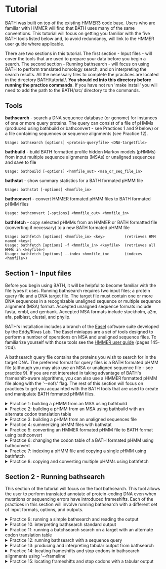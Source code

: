# Tutorial

BATH was built on top of the existing HMMER3 code base. Users who are familiar with HMMER will find that BATH uses many of the same conventions. This tutorial will focus on getting you familiar with the five BATH tools listed below and, to avoid redundancy, will link to the HMMER user guide where applicable. 

There are two sections in this tutorial. The first section - Input files - will cover the tools that are used to prepare your data before you begin a search. The second section - Running bathsearch - will focus on using BATH to perform translated homology search, and on interpreting the search results. All the necessary files to complete the practices are located in the directory BATH/tutorial/. **You should cd into this directory before running the practice commands**. If you have not run 'make install' you will need to add the path to the BATH/src/ directory to the commands.

**Tools**
---

**bathsearch**      - search a DNA sequence database (or genome) for instances of one or more query proteins. The query can consist of a file of pHMMs (produced using bathbuild or bathconvert - see Practices 1 and 9 below) or a file containing sequences or sequence alignments (see Practice 12).
```
Usage: bathsearch [options] <protein-queryfile> <DNA-targetfile>
```

**bathbuild**   - build BATH formatted profile hidden Markov models (pHMMs) from input multiple sequence alignments (MSAs) or unaligned sequences and save to file
```
Usage: bathbuild [-options] <hmmfile_out> <msa_or_seq_file_in>
```
**bathstat**   - show summary statistics for a BATH formated pHMM file
```
Usage: bathstat [-options] <hmmfile_in>
```
**bathconvert** - convert HMMER formated pHMM files to BATH formated pHMM files
```
Usage: bathconvert [-options] <hmmfile_out> <hmmfile_in>
```
**bathfetch**   - copy selected pHMMs from an HMMER or BATH formatted file (converting if necessary) to a new BATH formated pHMM file
```
Usage: bathfetch [options] <hmmfile_in> <key>         (retrieves HMM named <key>)
Usage: bathfetch [options] -f <hmmfile_in> <keyfile>  (retrieves all HMMs in <keyfile>)
Usage: bathfetch [options] --index <hmmfile_in>       (indexes <hmmfile>)
```


## Section 1 - Input files 

Before you begin using BATH, it will be helpful to become familiar with the file types it uses. Running bathsearch requires two input files; a protein query file and a DNA target file. The target file must contain one or more DNA sequences in a recognizable unaligned sequence or multiple sequence alignment (MSA) format. Accepted unaligned sequence formats include fasta, embl, and genbank. Accepted MSA formats include stockholm, a2m, afa, psiblast, clustal, and phylip. 

BATH's installation includes a branch of the [Easel](https://github.com/EddyRivasLab/easel) software suite developed by the Eddy/Rivas Lab.  The Easel miniapps are a set of tools designed to perform a number of operations on MSA and unaligned sequence files.  To familiarize yourself with those tools see the [HMMER user guide](http://eddylab.org/software/hmmer/Userguide.pdf) (pages 145-204). 

A bathsearch query file contains the proteins you wish to search for in the target DNA. The preferred format for query files is a BATH formated pHMM file (although you may also use an MSA or unaligned sequence file - see practice 9). If you are not interested in taking advantage of BATH's frameshift-aware algorithms, you can also use a HMMER formatted pHMM file along with the '--nofs' flag. The rest of this section will focus on practices to get you acquainted with the BATH tools that are used to create and manipulate BATH formated pHMM files.

<details><summary>Practice 1: building a pHMM from an MSA using bathbuild</summary>
<p>

The sensitivity of BATH is powered, in large part, by the use of pHMMs. The pHMM files used by BATH and nearly identical to the ones used by HMMER, but contain additional information needed to perform accurate frameshift-aware translations and provide reliable e-values for the alignments. This additional information includes the frameshift rate and codon translation table to be used by bathsearch as well as tau and lambda values that define the curve for the pHMMs score distribution from the frameshift-aware Forward algorithm. If you would like more information on pHMM files see the [HMMER user guide](http://eddylab.org/software/hmmer/Userguide.pdf) (page 208). 
   
BATH formated pHMMs can be created from MSA files or unaligned sequence files using the tool bathbuild. The file MET.msa contains two stockholm formatted protein MSAs (note that stockholm is the only MSA format that allows multiple MSAs in a single file). You can build pHMMs from those MSAs and save them to the file MET.bhmm by running the following command: (note the file suffix '.bhmm' - this can help distinguish BATH formated pHMM files from HMMER formatted ones, which often have the suffix '.hmm')
   
```bash
   % bathbuild MET.bhmm MET.msa
```

The summary output that is printed to your stdout should resemble the text below (the exact CPU and elapsed time will vary):

```bash
# input      file:                  MET.msa
# output HMM file:                  MET.bhmm
# - - - - - - - - - - - - - - - - - - - - - - - - - - - - - - - - - - - -

# idx    name                  nseq  alen  mlen codon_tbl eff_nseq re/pos description
# ------ -------------------- ----- ----- ----- --------- -------- ------ -----------
  1      metC                    11   483   409         1     0.60  0.591 Cystathionine beta-lyase
  2      metG                    24   494   458         1     0.62  0.589 Methionine--tRNA ligase

# CPU time: 4.38u 0.00s 00:00:04.38 Elapsed: 00:00:02.33
```
   
The following is a brief description of each of the above fields. 
   
```
idx            Number, in order of the MSA file.

name           Name of the pHMM.

nseq           Number of sequences in the alignment this pHMM was built from.

alen           Length of alignment - number of columns in the MSA.

mlen           Length of the pHMM - number of match states.

codon_tbl      The NCBI codon translation table ID assumed for the target DNA

eff_nseq       Effective sequence number. This is the “effective” number of independent sequences that bathbuild’s default “entropy weighting” step decided on, given the phylogenetic similarity of the nseq sequences in the input alignment. The higher the number the more diversity there is among the sequences in the MSA. 

re/pos         Mean positional relative entropy, in bits. This can be ignored by most users. 
   
description    Description of the protein family - may be blank.
```
</p>
</details>

<details><summary>Practice 2: building a pHMM from an MSA using bathbuild with an alternate codon translation table</summary>
<p>

One of the fields that distinguishes a BATH formatted pHMM file from an HMMER formated pHMM file is an [NCBI codon translation table ID](https://www.ncbi.nlm.nih.gov/Taxonomy/Utils/wprintgc.cgi). The correct codon table depends on the origins of the target DNA you intend to search the pHMMs against. When you run bathsearch, selecting the correct codon table will produce the highest quality alignments. Ensuring that the pHMMs were built with that same codon table will produce the most accurate e-values for those alignments. 
   
By default, bathbuild will use the standard code employed by eukaryotic nuclear DNA. To use an alternate codon translation table include the option --ct followed by a table ID from the list below:

```bash
id  description
--- -----------------------------------
  1 Standard
  2 Vertebrate mitochondrial
  3 Yeast mitochondrial
  4 Mold, protozoan, coelenterate mitochondrial; Mycoplasma/Spiroplasma
  5 Invertebrate mitochondrial
  6 Ciliate, dasycladacean, Hexamita nuclear
  9 Echinoderm and flatworm mitochondrial
 10 Euplotid nuclear
 11 Bacterial, archaeal; and plant plastid
 12 Alternative yeast
 13 Ascidian mitochondrial
 14 Alternative flatworm mitochondrial
 16 Chlorophycean mitochondrial
 21 Trematode mitochondrial
 22 Scenedesmus obliquus mitochondrial
 23 Thraustochytrium mitochondrial
 24 Pterobranchia mitochondrial
 25 Candidate Division SR1 and Gracilibacteria
```

In practice 8 you will search the pHMMs in MET.msa against a target sequence from the genome of an endosymbiotic bacteria that uses codon table 4. Running the following command will build the pHMMs using the correct codon table for that target:
   
```bash
   % bathbuild --ct 4 MET-ct4.bhmm MET.msa
```
   
The summary output that is printed to your stdout should resemble the text below (the exact CPU and elapsed time will vary):

```bash
# input file:                       MET.msa
# output HMM file:                  MET.bhmm
# - - - - - - - - - - - - - - - - - - - - - - - - - - - - - - - - - - - -

# idx    name                  nseq  alen  mlen codon_tbl eff_nseq re/pos description
# ------ -------------------- ----- ----- ----- --------- -------- ------ -----------
  1      metC                    11   483   409         1     0.60  0.591 Cystathionine beta-lyase
  2      metG                    24   494   458         1     0.62  0.589 Methionine--tRNA ligase

# CPU time: 4.38u 0.00s 00:00:04.38 Elapsed: 00:00:02.33
```

</p>
</details>

<details><summary>Practice 3: building a pHMM from an unaligned sequences file</summary>
<p>

If your queries are single unaligned sequences rather than MSAs you can still build HMMs using bathbuild and the flag '--unali'. The file three_seqs.fa contains three district unaligned protein sequences. To build three HMMs (one for each sequence) use the following command. 
   
```bash
   % bathbuild --unali three_seqs.bhmm three_seqs.fa
```

The summary output that is printed to your stdout should resemble the text below (the exact CPU and elapsed time will vary):

```bash
# input file:                       three_seqs.fa
# output HMM file:                  three_seqs.bhmm
# - - - - - - - - - - - - - - - - - - - - - - - - - - - - - - - - - - - -

# idx    name                  nseq   len  mlen codon_tbl eff_nseq re/pos description
# ------ -------------------- ----- ----- ----- --------- -------- ------ -----------
  1      AT1G01010.1              1   429   429         1     1.00  0.591
  2      AT1G01020.1              1   245   245         1     1.00  0.552
  3      AT1G01030.1              1   358   358         1     1.00  0.600

# CPU time: 2.62u 0.00s 00:00:02.62 Elapsed: 00:00:02.14
```

</p>
</details>

<details><summary>Practice 4: summerizing pHMM files with bathstat</summary>
<p>

Since a pHMM file may contain any number of individual models, it is useful to be able to quickly summarize the contents. The tool bathstat is designed to provide such a summary for BATH formated pHMM files.  The following command will summarize the pHMM file built in practice 1:
   
```bash
   % bathstat MET.bhmm
```
   
This command should produce the following output to stdout:

```bash
#
# idx    name                 accession        nseq eff_nseq   mlen codon_tbl re/pos
# ------ -------------------- ------------ -------- -------- ------ --------- ------
  1      metC                 -                  11     0.60    409         1   0.53
  2      metG                 -                  24     0.62    458         1   0.53
```

The fields are mainly the same as those produced by bathbuild, and detailed in practice 1, except for the accession field which may contain an alphanumeric identifier for the protein family or be left blank if no accession is listed for the pHMM. 

</p>
</details>

<details><summary>Practice 5: converting an HMMER formated pHMM file to BATH format using bathconvert</summary>
<p>

If you have an existing HMMER formatted pHMM file and want to use it to run bathsearch with frameshift detetcion you will first need to convert it to the BATH format using bathconvert. The file tRNA-proteins.hmm contains 12 pHMMs in HMMER3 format. The following command will create the BATH formatted file tRNA-proteins.bhmm containing the same three pHMMs:

```bash
   % bathconvert  tRNA-proteins.bhmm  tRNA-proteins.hmm
```
Your summary output should match that shown below.
   
```
# input HMM file:                   tRNA-proteins.hmm
# output HMM file:                  tRNA-proteins.bhmm
# - - - - - - - - - - - - - - - - - - - - - - - - - - - - - - - - - - - -

# idx    name                  nseq  mlen codon_tbl eff_nseq re/pos description
# ------ -------------------- ----- ----- --------- -------- ------ -----------
  1      ATE_N                   30    78         1     1.11  0.726 Arginine-tRNA-protein transferase, N terminus
  2      GlutR_N                 12   152         1     0.87  0.590 Glutamyl-tRNAGlu reductase, N-terminal domain
  3      PTH2                    10   116         1     0.74  0.589 Peptidyl-tRNA hydrolase PTH2
  4      RtcB                    30   459         1     0.83  0.590 tRNA-splicing ligase RtcB
  5      TGT                     15   238         1     0.80  0.589 Queuine tRNA-ribosyltransferase
  6      Thg1                    30   131         1     0.69  0.589 tRNAHis guanylyltransferase
  7      Trm56                   11   121         1     0.64  0.590 tRNA ribose 2'-O-methyltransferase, aTrm56
  8      tRNA-synt_1_2           30   185         1     0.91  0.590 Leucyl-tRNA synthetase, Domain 2
  9      tRNA-synt_1c_C          14   192         1     0.81  0.591 tRNA synthetases class I (E and Q), anti-codon binding domain
  10     tRNA-synt_2d            19   247         1     0.73  0.592 tRNA synthetases class II core domain (F)
  11     tRNA-Thr_ED             12   136         1     0.63  0.590 Archaea-specific editing domain of threonyl-tRNA synthetase
  12     TruB_C                  11    56         1     1.64  0.994 tRNA Pseudouridine synthase II, C terminal
```

</p>
</details>

<details><summary>Practice 6: changing the codon table of a BATH formated pHMM using bathconvert</summary>
<p>
 
You can also use bathconvert to change the codon table of an existing BATH pHMM file using the --ct flag. This is faster than rebuilding from the original MSA.  The following command will create the file tRNA-proteins-ct11.bhmm containing the same 12 pHMMs as tRNA-proteins.bhmm but modified to use NCBI codon translation table 11:
   
```bash
   % bathconvert --ct 11 tRNA-proteins-ct11.bhmm tRNA-proteins.bhmm
```

This should produce the following output:
 
```
# input HMM file:                   tRNA-proteins.bhmm
# output HMM file:                  tRNA-proteins=ct11.bhmm
# - - - - - - - - - - - - - - - - - - - - - - - - - - - - - - - - - - - -

# idx    name                  nseq  mlen codon_tbl eff_nseq re/pos description
# ------ -------------------- ----- ----- --------- -------- ------ -----------
  1      ATE_N                   30    78        11     1.11  0.726 Arginine-tRNA-protein transferase, N terminus
  2      GlutR_N                 12   152        11     0.87  0.590 Glutamyl-tRNAGlu reductase, N-terminal domain
  3      PTH2                    10   116        11     0.74  0.589 Peptidyl-tRNA hydrolase PTH2
  4      RtcB                    30   459        11     0.83  0.590 tRNA-splicing ligase RtcB
  5      TGT                     15   238        11     0.80  0.589 Queuine tRNA-ribosyltransferase
  6      Thg1                    30   131        11     0.69  0.589 tRNAHis guanylyltransferase
  7      Trm56                   11   121        11     0.64  0.590 tRNA ribose 2'-O-methyltransferase, aTrm56
  8      tRNA-synt_1_2           30   185        11     0.91  0.590 Leucyl-tRNA synthetase, Domain 2
  9      tRNA-synt_1c_C          14   192        11     0.81  0.591 tRNA synthetases class I (E and Q), anti-codon binding domain
  10     tRNA-synt_2d            19   247        11     0.73  0.592 tRNA synthetases class II core domain (F)
  11     tRNA-Thr_ED             12   136        11     0.63  0.590 Archaea-specific editing domain of threonyl-tRNA synthetase
  12     TruB_C                  11    56        11     1.64  0.994 tRNA Pseudouridine synthase II, C terminal
# CPU time: 8.65u 0.00s 00:00:08.65 Elapsed: 00:00:08.67
```
 
</p>
</details>

<details><summary>Practice 7: indexing a pHMM file and copying a single pHMM using bathfetch </summary>
<p>

If you only need to search with a single pHMM but it is located in a file with multiple pHMMs, you can save time by copying the desired pHMM to a new file using bathfetch. If the original file contains a large number of pHMMs, you may want to create an index file to speed up the fetch process.  The following command will create the index file tRNA-proteins.fhmm.ssi for the BATH pHMM file created in Practice 4. 
```bash
   % bathfetch --index tRNA-proteins.bhmm 
```
The summary output should read as follows:
   
```
Working...    done.
Indexed 12 HMMs (12 names and 12 accessions).
SSI index written to file tRNA-proteins.bhmm.ssi
```
Whether or not you choose to create an index you will need the name of the pHMM you wish to copy to use as a key. The command below will copy the pHMM PTH2 from the tRNA-proteins.bhmm.  The -o flag will direct the copied pHMM to the specified output file (PTH2.hmm in this case). Otherwise, it will be printed to standard out. 
```bash
   %  bathfetch -o PTH2.fhmm tRNA-proteins.bhmm PTH2
```
The summary output should simply read as:
```
Retrieved HMM PTH2.
```
</p>
</details>

<details><summary>Practice 8: copying and converting multiple pHMMs using bathfetch </summary>
<p>

You can also use bathfetch to copy multiple pHMMs. To do so you will need to create a key file that contains the names of all the pHMMs you wish to copy, with one name per line, and use the -f flag. If the original pHMM file is in HMMER format bathfetch will automatically convert it to BATH format. The following command will copy all 3 of the pHMMs listed in the key file tRNA-synthetases-key.txt from an HMMER formated pHMM file, convert them to BATH format, and print them to the output file tRNA-synthetases.bhmm.
   
```bash
   % bathfetch -f -o tRNA-synthetases.bhmm tRNA-proteins.hmm tRNA-synthetases-key.txt
```
   
The summary output should simply read as:
   
```
Retrieved 3 HMMs.
```
   
As with bathconvert, you can also use the --ct flag with bathfetch to change the codon table.
   
</p>
</details>

## Section 2 - Running bathsearch

This section of the tutorial will focus on the tool bathsearch. This tool allows the user to perform translated annotate of protein-coding DNA even when mutations or sequencing errors have introduced frameshifts. Each of the practices in this section will involve running bathsearch with a different set of input formats, options, and outputs. 

<details><summary>Practice 9: running a simple bathsearch and reading the output</summary>
<p>

Bathsearch requires two inputs - the query and the target.  In this practice, you will use the single pHMM in the file PTH2.bhmm as the query.  For the target, you will use a single DNA sequence in the file target-PTH2.fa. The -o flag is used to direct the standard output to the file PTH2.out. 
   
```bash
   % bathsearch -o PTH2.out PTH2.fhmm target-PTH2.fa
```
 
See Practice 9 for a breakdown of the bathsearch standard output in PTH2.out
  
    
</p>
</details>

<details><summary>Practice 10: interpreting bathsearch standard output</summary>
<p>

The file PTH2.out contains the standard bathsearch output for a search between the query file PTH2.fhmm and the target file target-PTH2.fa. If you open this file you will see that it is organized into the following sections:
     
   1) File Header - lines begin with '#' and contain basic information about the search parameters
```
# query HMM file:                  PTH2.bhmm
# target sequence database:        target-PTH2.fa
# frameshift probability:          0.010000
# codon translation table          1
# output directed to file:         PTH2.out
# - - - - - - - - - - - - - - - - - - - - - - - - - - - - - - - - - - - -   
```
    
   2) Query Header - includes a summary of each query and a hits list sorted by E-value.  For each hit, the query header lists the E-value, bit score, and bias score adjustment (for more information on bias scores see pages 60-61 of the [HMMER user guide](http://eddylab.org/software/hmmer/Userguide.pdf).  This is followed by the name of the target sequence where the hit was located, the target sequence position for the start and end of the alignment, the number of frameshifts and stop codons in that alignment, and finally a target description (which may be blank).

```
   Query:       PTH2  [M=116]
   Accession:   PF01981.11
   Description: Peptidyl-tRNA hydrolase PTH2
   Scores for complete hits:
    E-value  score  bias  Sequence     start    end  shifts  stops  Description
    ------- ------ -----  --------     -----  -----  ------  -----  -----------
    3.4e-34  110.1   0.3  PTH2-target    672    325       0      0
    4.2e-33  110.3   0.0  PTH2-target   1273   1731       0      0
    2.7e-27   91.6   0.2  PTH2-target   2659   2343       2      1
```
   
   3) Annotation Lines- for each hit listed in the query header, bathsearch will produce an annotation line containing useful information about the hit. After the line 'Annotation for each hit (and alignments):' these annotation lines (as well as the alignments) will appear, sorted first by target sequence and then by e-value.
   
       As in the query header, the annotations line lists the score, bias, and E-value for each hit. It also lists three types of coordinates for the hit - the alignment start and end coordinates for both the query (hmm-from & hmm-to) and the target (ali-from & ali-to), as well as the envelope coordinates (env-from & env-to). The envelope is the region of the target that bathsearch has identified as containing the homology (the alignment coordinates are always contained within the envelope). It is the envelope coordinates that bound the target subsequence used to calculate the score, bias, and E-value. An explanation of the characters seen after the coordinates ('.','[', & ']') can be found on page 38 of the [HMMER user guide](http://eddylab.org/software/hmmer/Userguide.pdf). The annotation line also lists the number of frameshifts and stop codons in the alignment (shift & stops), the full length of the target sequence (sq-len), and the alignment's accuracy score (acc) which is the average expected per residue accuracy of the alignment. 
       
       Below is the annotation line for the first hit in the file PTH2.out
  
```
Annotation for each hit (and alignments):
>> PTH2-target
    score  bias    Evalue   hmm-from    hmm-to     ali-from    ali-to     env-from    env-to    shifts  stops    sq-len    acc
   ------ ----- ---------   --------   -------    --------- ---------    --------- ---------    ------  ----- ---------   ----
 !  110.1   0.3   3.4e-34          2       116 .]       672       325 ..       675       325 ..      0      0      3000   0.92
```
   
   4) Alignment - Below each annotation line bathsearch prints the alignment for that query-target hit. A typical bathsearch alignment will contain at least the following five rows (in order from top to bottom): (1) the query row, (2) the match row, (3) the translation row, (4) the target row, and (5) the posterior probability row. If the pHMM was built from an MSA containing consensus structure or reference annotations those will be visible on separate CS and RF rows above the query row.  There are also three types of columns: (1) a match in which a query amino is aligned to a target codon or quasi-codon, (2) a deletion in which the query amino acid is aligned to target gap characters, or (3) an insertion in which the target codon is aligned to a query gap character. 
   
       The query row begins with the name of the query pHMM followed by the coordinates of the first amino acid on that line of the alignment and ends with the coordinates of the last amino acid on that line of the alignment. For each column, the query row shows either the query consensus letter, for matches and deletions, or a gap character ('.') for insertions. 
   
       The target row begins with the name of the target sequence followed by the coordinates of the first nucleotide on that line of the alignment and ends with the coordinates of the last nucleotide on that line of the alignment. For each column, the target row shows the target codon or pseudo-codon that has been aligned to the query. In the case of a deletion, the target line will print three gap characters ('---') in place of the codon. 
   
       The translation row shows the amino acid translations of the codons and pseudo-codons on the target row.  The match row shows which columns in the alignment are positive scoring. Exact matches are shown as the matched amino acid residue (in lowercase) and positive scoring mismatches are shown as a '+'. Finally, the posterior probability (PP) row gives the expected accuracy for each position of the alignment.
   
       Below is the first line of the first alignment in the file PTH2.out.  It contains a CS row in addition to the five basic rows detailed above.  All the columns in this line of the alignment are matches and, as there are no frameshifts, no quasi-codons are present. 

```
  Alignment:
  score: 110.1 bits
                    E    E    E    E    E    E    E    E    S    C    C    S    S    -    H    H    H    H    H    H    H    H    H    H    H  CS
         PTH2   2   l    k    q    v    i    v    v    r    t    d    l    k    m    g    k    G    k    l    a    a    q    v    a    h    a   26
                    +    k         v    +    v    v    r    t    d    l         m    +    k    G    k    +    a    a    q    +    +    h    a
                    V    K    L    V    L    V    V    R    T    D    L    G    M    T    K    G    K    I    A    A    Q    C    S    H    A
  PTH2-target 672  GTG  AAG  CTT  GTG  CTG  GTT  GTG  AGG  ACA  GAT  CTG  GGC  ATG  ACC  AAA  GGC  AAA  ATC  GCC  GCC  CAG  TGC  TCG  CAT  GCA  598
                    8    9    9    *    *    *    *    *    *    *    *    *    *    *    *    *    *    *    *    *    *    *    *    *    *   PP
```
      
   5) Query Footer - each query's output will conclude with a footer that provides information about the hit filtering process inside bathsearch.  The average user can ignore this data.  For those who are interested, more information on these data can be found on page 54 of the [HMMER user guide](http://eddylab.org/software/hmmer/Userguide.pdf).  There will also be a couple of lines listing run times and a line with just '//', indicating the end of the output for the query.
   
       Bellow is the query footer from PTH2.out.

```
Internal pipeline statistics summary:
-------------------------------------
Query model(s):                            1  (116 nodes)
Target sequence(s):                        1  (6000 residues searched)
Residues passing SSV filter:            1503  (0.251); expected (0.02)
Residues passing bias filter:           1503  (0.251); expected (0.02)
Residues passing Vit filter:            1401  (0.234); expected (0.001)
Residues passing Fwd filter:            1961  (0.327); expected (1e-05)
Total number of hits:                      3  (0.187)
# CPU time: 0.04u 0.01s 00:00:00.05 Elapsed: 00:00:00.05
# Mc/sec: 12.20
//
```
   
   6) File Footer - If bathsearch did not encounter any errors the last line of the file will simply read '[ok]'
   
</p>
</details>

<details><summary>Practice 11: running a batchsearch search on a target with an alternate codon translation table</summary>
<p>

As discussed in Practice 2, some DNA sequences use alternate codon translation tables and the best results are achieved by specifying the correct codon table both when building the pHMMs and when performing the search. To prevent searches with mismatched codon tables, bathsearch responds to such searches with an error message. Running the following command will attempt a mismatches search by searching the pHMMs in MET.hmm, built with the standard codon table, against the target DNA in the file target-MET.fa while specifying the use of the alternate codon table 4. 
   
```bash
   % bathsearch --ct 4 -o MET.out MET.bhmm target-MET.fa
```
   
This will result in the following error message:

```bash
   Error: Requested codon translation tabel ID 4 does not match the codon translation tabel ID of the HMM file MET.bhmm. Please either run bathsearch with option '--ct 1' or run bathconvert with option '--ct 4'.
```

In this case, we already have a pHMM file built with the correct codon table and can skip running bathconvert. The following command will use that pHMM file to run the same search without a codon table mismatch. 

```bash
   % bathsearch --ct 4 -o MET-ct4.out MET-ct4.bhmm  target-MET.fa
```
The file MET-ct4.out should contain a single hit between each of the pHMMS in MET-ct4.bhmm and the DNA sequence in target-MET.fa.
   
</p>
</details>

<details><summary>Practice 12: running bathsearch with a sequence query</summary>
<p>

If you do not wish to build the query pHMMs ahead of time you can use a sequence file (MSA of unaligned) as the query and bathsearch will build the pHMMs on the fly. However, depending on the number and length of the proteins, building pHMMs can be time-consuming. If you choose to use a sequence query file it is recommended that you use the '--hmmout' flag to save the pHMMs for use in any subsequent searches. The following command uses the single unaligned sequence in the file gidA.fa as the query, building a pHMM for that sequence and printing it the to file gidA.bhmm. The use of the '--ct' flag will determine the codon table used both to build the pHMM and to conduct the search. The standard output is directed to the file gidA.out using the '-o' flag. 
   
```bash
   % frahmmer --ct 4 --hmmout gidA.fhmm -o gidA.out gidA.fa target-gidA.fa
```
   
The file gidA.bhmm will now contain a single pHMM built with codon table 4 and gidA.out will contain output for a single git between that pHMM and the DNA sequence in target-gidA.fa.
</p>
</details>

<details><summary>Practice 13: producing and interpreting tabular output from bathsearch</summary>
<p>
   
In addition to the standard output, bathsearch can also produce a tabular summary file with a more easily parsable list of the hits found in a search. By using the '--tblout' flag you can direct bathsearch to create this tabular output and save it to the file of your choosing. The following command will run the same search as in Practice 8, but with the addition of the '--tblout' flag directing the tabular output to the file PTH2.tbl.
   
```bash
   % bathsearch -o PTH2.out --tblout PTH2.tbl PTH2.bhmm target-PTH2.fa
``` 

If you open the file PTH2.tbl you will see the following text (file directories and dates may vary):

```
# target name         accession  query name           accession   hmm len  hmm from    hmm to   seq len  ali from    ali to  env from    env to   E-value  score  bias  shifts  stops  pipe description of target
#------------------- ---------- -------------------- ---------- --------- --------- --------- --------- --------- --------- --------- --------- --------- ------ ----- ------- ------ ----- ---------------------
seq1                 -          PTH2                 PF01981.11       116         2       116      3000       672       325       675       325   3.4e-34  110.1   0.3       0      0   std -
seq1                 -          PTH2                 PF01981.11       116         2       116      3000      1273      1731      1263      1734   4.2e-33  110.3   0.0       0      0    fs -
seq1                 -          PTH2                 PF01981.11       116         5       113      3000      2659      2343      2677      2327   2.7e-27   91.6   0.2       2      1    fs -
#
# Program:         bathsearch
# Query file:      PTH2.bhmm
# Target file:     target-PTH2.fa
# Option settings: bathsearch -o PTH2.out --tblout PTH2.tbl PTH2.bhmm target-PTH2.fa
# Current dir:     BATH/tutorial
# Date:            Wed Mar  1 18:27:58 2023
# [ok]
``` 

A brief description of each column header (from left to right) is provided below.

```
target name             Name of the target sequence where the hit is located.

accession               Alphanumeric ID for the target sequence (if provided in the target file).

query name              Name of the query pHMM. 

accession               Alphanumeric ID for the query (if provided in the query file).

hmm len                 Length (number of match states) of the query pHMM.
   
hmm from                The start position of the alignment on the query pHMM. 
   
hmm to                  The end position of the alignment on the query pHMM. 
   
seq len                 The length of the target sequence (in nucleotides).
   
ali from                The start position of the alignment on the target sequence. If the hit is located on the reverse complement strand, ali from will be greater than ali to.
   
ali to                  The end position of the alignment on the target sequence.
   
env from                The start position of the hit envelope on the target sequence.  See practice 9 for an explanation of hit envelopes. 
   
env to                  The end position of the hit envelope on the target sequence. 

E-value                 The hit e-value. 
   
score                   The hit bit score.
   
bias                    The hit bias adjustment score. See pages 60-61 of the [HMMER user guide](http://eddylab.org/software/hmmer/Userguide.pdf) for an explanation of bias adjustment. 
   
shifts                  The number of frameshifts reported in the alignment.
   
stops                   The number of stop codons reported in the alignment.
   
pipe                    The translation pipeline used to produce the hit, either standard 'std' or frameshift aware 'fs'. To reduce runtimes and the potential for false frameshifts bathsearch uses standard (non frameshift aware) translation for hits it determines are unlikely to contain frameshifts.  Most users can ignore this column. 
   
description of target   Description of the target sequence (if provided in the target file).
```

</p>
</details>

<details><summary>Practice 14: locating frameshifts and stop codons in bathsearch alignments using '--frameline' </summary>
<p>
   
While both the standard and tabular outputs give the user the count of frameshifts and stop codons in an alignment, the user may also want to locate the quasi and stop codons.  Quasi-codons with deletions can be identified by looking for codons with one or two '-' characters in place of a nucleotide. Quasi-codons with insertions can be identified by looking for codons with more than 4 or 5 nucleotides (the nucleotides bathsearch determines to be the insertions will be shown in lowercase).  Stop codons can be identified by looking for codons with all three nucleotides in lowercase and an 'X' on the translation row. Below are examples of quasi and stop codons taken from the alignment in gidA.out from Practice 10:
 
```
 | one nucleotide deletion | two nucleotide deletions | one nucleotide insertion | two nucleotide insertions | stop codon |
 |            w            |            g             |            k             |            v              |      a     |
 |            w            |            g             |            +             |            v              |            |
 |            W            |            G             |            Q             |            V              |      X     |
 |           -GA           |           --A            |          CtAA            |          GTtaT            |     taa    |
 |            6            |            3             |            8             |            7              |      8     |
```

To make it easier to locate frameshifts and stop codons the '--frameline' flag can be used to add a row to the alignment that numbers the frame of each codon and quasi-codon. This line can be used to locate quasi-codons by looking for a change from one frame to another.  Stop codons can be identified on the frameline by a '0'. Note that, for hits on the reverse complement strand of a sequence, the frames will be negative (i.e. -1, -2, & -3). 
   
 Running the follwing comand will use the file gidA.bhmm, created in Practice 10, to search a single pHMM against the DNA sequence in the file target-gidA.fa using codon table 4. The '-o' flag will direct the standard output to the file gidA-frameline.out and the '--frameline' flag will add the frameline row to the alignment.
   
```bash
   % frahmmer --ct 4 --frameline -o gidA-frameline.out gidA.fhmm target-gidA.fa
```
   
The following is an excerpt of four lines from the alignment in gidA-frameline.out. This excerpt shows two frameshifts (one by deletion and one by insertion) as well as one stop codon (the frame is shown directly beneath each codon or quasi-codon). On the first line, the frame changes - from 3 to 1 -  due to the deletion of two nucleotides. There is a stop codon on the third line, with a 0 in the frameline.  On the fourth line, the frame changes again - from 1 to 2 - due to a single nucleotide insertion. 
 
```
  gidA   218   a    v    y    t    l    i    k    a    s    a    .    n    q    a    p    m    c    l    g    .    .    r    l    l    a    k   240
                         y         l    +                                            p    m                             r         l
               N    T    Y    K    L    L    N    T    Y    T    v    V    L    T    P    M    K    K    Q    h    h    R    T    L    D    P
  seq1 27132  AAC  ACC  TAC  AAA  CTA  TTA  AAT  ACC  TAC  ACC  GTT  GTT  CTA  ACT  CCC  A--  AAG  AAA  CAA  CAC  CAC  CGA  ACG  TTG  GAC  CCA  27207
               3    3    3    3    3    3    3    3    3    3    3    3    3    3    3    1    1    1    1    1    1    1    1    1    1    1   FRAME
               *    *    *    9    9    9    7    6    5    4    1    3    4    5    5    2    2    2    3    0    0    5    4    4    2    1   PP

  gidA   241   g    p    r    y    c    l    s    i    e    g    k    t    l    k    f    g    r    k    p    q    k    l    i    m    e    p   266
                                                                                                                   +         i    +    e    p
               T    S    T    L    F    N    Q    T    -    K    M    K    H    P    -    T    I    N    I    Y    R    P    I    I    E    P
  seq1 27208  ACA  TCC  ACC  CTT  TTC  AAC  CAA  ACT  ---  AAA  ATG  AAA  CAT  CCA  ---  ACC  ATA  AAC  ATC  TAC  AGA  CCC  ATC  ATA  GAA  CCA  27279
               1    1    1    1    1    1    1    1    .    1    1    1    1    1    .    1    1    1    1    1    1    1    1    1    1    1   FRAME
               1    0    0    0    0    0    0    1    .    0    0    0    0    0    .    4    4    5    6    7    8    8    9    *    *    *   PP

  gidA   267   e    a    t    g    s    s    s    v    y    v    n    g    l    s    t    s    m    .    p    i    e    l    q    l    q    l   291
               e                   +         +    v    +    +    n    g         s         s                   +         +    q    l         +
               E    X    L    D    T    K    T    V    H    L    N    G    T    S    I    S    T    s    N    L    V    I    Q    L    N    I
  seq1 27280  GAA  taa  CTT  GAT  ACT  AAA  ACT  GTA  CAC  CTA  AAT  GGT  ACC  TCT  ATC  TCA  ACC  TCC  AAT  CTG  GTA  ATC  CAA  CTT  AAC  ATA  27357
               1    0    1    1    1    1    1    1    1    1    1    1    1    1    1    1    1    1    1    1    1    1    1    1    1    1   FRAME
               *    8    8    9    9    9    *    *    *    *    *    *    9    9    7    7    5    1    6    8    9    9    *    *    *    *   PP

  gidA   292   l    k    f    t    k    a    f    r    g    a    k    i    i    k    a    g    y    a    i    e    y    d    c    v    c    s   317
               l    k         t    +                                  +    +    k    +         +         i    e    y    d              c    s
               L    K    P    T    Q    H    P    I    D    V    C    V    V    K    S    K    H    T    I    E    Y    D    V    T    C    S
  seq1 27358  CTA  AAA  CCC  ACA CtAA  CAC  CCA  ATT  GAT  GTC  TGT  GTT  GTT  AAG  TCC  AAA  CAC  ACC  ATA  GAA  TAC  GAT  GTA  ACT  TGT  TCA  27436
               1    1    1    1    2    2    2    2    2    2    2    2    2    2    2    2    2    2    2    2    2    2    2    2    2    2   FRAME
               *    *    *    *    8    7    7    8    9    9    *    *    *    *    *    *    *    *    *    *    *    *    *    *    *    *   PP
```
 
</p>
</details>

<details><summary>Practice 15: locating frameshifts and stop codons with a tabular output </summary>
<p>
   
While the frameline makes it easier to find frameshifts and stop codons in individual alignments, some users may want to see the locations of frameshifts and stop codons across multiple alignments and in a  more parseable form. For this reason, the flag '--fstblout' allows the user to create a tabular output of frameshift and stop codon locations for all hits. The following command reruns the same search as in Practice 13, but rather than using '--frameline' it uses '--fstblout' to save frameshift and stop codon locations to the file gidA.fstbl.  
   
```bash
   % bathsearch --ct 4 -o gidA-fstbl.out --fstblout gidA.fstbl gidA.fhmm target-gidA.fa
``` 

If you open the file PTH2.tbl you will see the following text (file directories and dates may vary):

```
# target name         accession  query name           accession  E-value   ali from  ali to     I D S  length  seq start  ali start
#------------------- ----------- -------------------- ---------- --------- --------- ---------  -----  ------  ---------  ---------
 seq1                 -          gidA                 -              2e-12 26678     27756          I       2  26756             79
 seq1                 -          gidA                 -              2e-12 26678     27756          D       1  26815            138
 seq1                 -          gidA                 -              2e-12 26678     27756          I       1  26958            281
 seq1                 -          gidA                 -              2e-12 26678     27756          D       2  26995            318
 seq1                 -          gidA                 -              2e-12 26678     27756          D       1  27029            352
 seq1                 -          gidA                 -              2e-12 26678     27756          D       2  27076            399
 seq1                 -          gidA                 -              2e-12 26678     27756          D       2  27116            439
 seq1                 -          gidA                 -              2e-12 26678     27756          D       2  27177            500
 seq1                 -          gidA                 -              2e-12 26678     27756          S       0  27283            606
 seq1                 -          gidA                 -              2e-12 26678     27756          I       1  27370            693
 seq1                 -          gidA                 -              2e-12 26678     27756          I       1  27647            970
 seq1                 -          gidA                 -              2e-12 26678     27756          I       1  27696           1019
#
# Program:         bathsearch
# Query file:      gidA.bhmm
# Target file:     target-gidA.fa
# Option settings: bathsearch -o gidA.out --fstblout gidA.fstbl --ct 4 gidA.bhmm target-gidA.fa
# Current dir:     BATH/tutorial
# Date:            Thu Mar  2 13:16:45 2023
# [ok]
```

A brief description of each column header (from left to right) is provided below.

```
target name             Name of the target sequence where the hit is located.

accession               Alphanumeric ID for the target sequence (if provided in the target file).

query name              Name of the query pHMM. 

accession               Alphanumeric ID for the query (if provided in the query file).

E-value                 The hit e-value. 
   
ali from                The start position of the alignment on the target sequence. If the hit is located on the reverse complement strand, ali from will be greater than ali to.
   
ali to                  The end position of the alignment on the target sequence.
   
I D S                   Type of codon/quasi-codons.  I - insertion.  D - deletion. S - stop codon.
   
length                  Number of nucleotides inserted or deleted (0 for stop codons).
   
seq start               Position (in the target sequence) of the start of the quasi-codon or stop codon.
   
ali start               Position (in the alignment) of the start of the quasi-codon or stop codon.  The first nucleotide in the alignment = 1.
```
</p>
</details>



